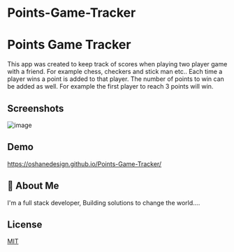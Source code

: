 # Points-Game-Tracker

# Points Game Tracker 
This app was created to keep track of scores when playing two player game with a friend. For example chess, checkers and stick man etc.. 
Each time a player wins a point is added to that player. The number of points to win can be added as well. For example the first player to reach 3 points will win.
## Screenshots
![image](https://user-images.githubusercontent.com/40554384/151559402-a86809c2-d78c-432b-985a-112e46807a0c.png)

## Demo

https://oshanedesign.github.io/Points-Game-Tracker/

## 🚀 About Me
I'm a full stack developer, Building solutions to change the world....


## License

[MIT](https://choosealicense.com/licenses/mit/)


